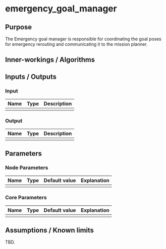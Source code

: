 # emergency_goal_manager

## Purpose

The Emergency goal manager is responsible for coordinating the goal poses for emergency rerouting and communicating it to the mission planner.

## Inner-workings / Algorithms

## Inputs / Outputs

### Input

| Name                                 | Type                                                       | Description                                                                                                                   |
| ------------------------------------ | ---------------------------------------------------------- | ----------------------------------------------------------------------------------------------------------------------------- |
|                                      |                                                            |                                                                                                                               |

### Output

| Name                                      | Type                                                       | Description            |
| ----------------------------------------- | ---------------------------------------------------------- | ---------------------- |
|                                           |                                                            |                        |

## Parameters

### Node Parameters

| Name        | Type | Default value | Explanation                   |
| ----------- | ---- | ------------- | ----------------------------- |
|             |      |               |                               |

### Core Parameters

| Name                | Type   | Default value | Explanation                                    |
| ------------------- | ------ | ------------- | ---------------------------------------------- |
|                     |        |               |                                                |

## Assumptions / Known limits

TBD.
